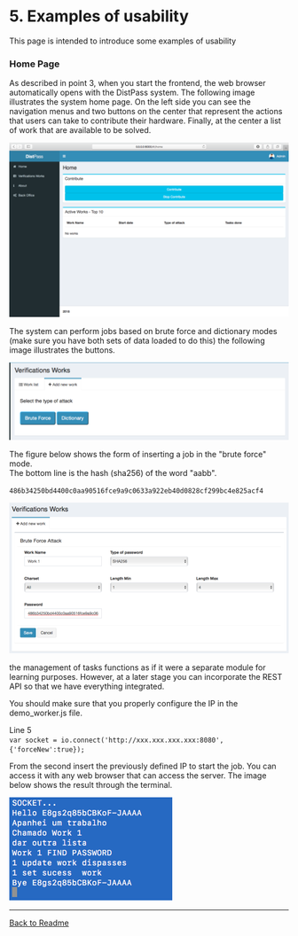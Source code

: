 # 5. Examples of usability

This page is intended to introduce some examples of usability

### Home Page

As described in point 3, when you start the frontend, the web browser automatically opens with the DistPass system. The following image illustrates the system home page. On the left side you can see the navigation menus and two buttons on the center that represent the actions that users can take to contribute their hardware. Finally, at the center a list of work that are available to be solved.

![](https://github.com/lclms/distpass/blob/master/img/home_pages_distpass.png)

The system can perform jobs based on brute force and dictionary modes (make sure you have both sets of data loaded to do this) the following image illustrates the buttons.

![](https://github.com/lclms/distpass/blob/master/img/verifi_works_addwork.png)

The figure below shows the form of inserting a job in the "brute force" mode.</br> The bottom line is the hash (sha256) of the word "aabb".

`486b34250bd4400c0aa90516fce9a9c0633a922eb40d0828cf299bc4e825acf4`

![](https://github.com/lclms/distpass/blob/master/img/verifi_work_addwork_bruteforce.png)

the management of tasks functions as if it were a separate module for learning purposes. However, at a later stage you can incorporate the REST API so that we have everything integrated.

You should make sure that you properly configure the IP in the demo_worker.js file.

Line 5</br>
`var socket = io.connect('http://xxx.xxx.xxx.xxx:8080',{'forceNew':true});`

From the second insert the previously defined IP to start the job. You can access it with any web browser that can access the server. The image below shows the result through the terminal.

![](https://github.com/lclms/distpass/blob/master/img/terminal_Success_work.png)
___
[Back to Readme](https://github.com/lclms/distpass)</br>
